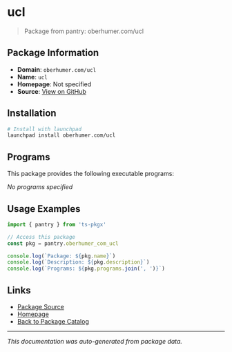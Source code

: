 # ucl

> Package from pantry: oberhumer.com/ucl

## Package Information

- **Domain**: `oberhumer.com/ucl`
- **Name**: `ucl`
- **Homepage**: Not specified
- **Source**: [View on GitHub](https://github.com/pkgxdev/pantry/tree/main/projects/oberhumer.com/ucl/package.yml)

## Installation

```bash
# Install with launchpad
launchpad install oberhumer.com/ucl
```

## Programs

This package provides the following executable programs:

*No programs specified*

## Usage Examples

```typescript
import { pantry } from 'ts-pkgx'

// Access this package
const pkg = pantry.oberhumer_com_ucl

console.log(`Package: ${pkg.name}`)
console.log(`Description: ${pkg.description}`)
console.log(`Programs: ${pkg.programs.join(', ')}`)
```

## Links

- [Package Source](https://github.com/pkgxdev/pantry/tree/main/projects/oberhumer.com/ucl/package.yml)
- [Homepage](#)
- [Back to Package Catalog](../package-catalog.md)

---

*This documentation was auto-generated from package data.*
